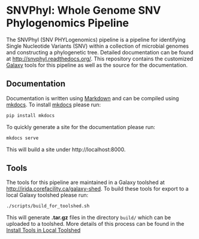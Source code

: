 # SNVPhyl: Whole Genome SNV Phylogenomics Pipeline

The SNVPhyl (SNV PHYLogenomics) pipeline is a pipeline for identifying Single Nucleotide Variants (SNV) within a collection of microbial genomes and constructing a phylogenetic tree.  Detailed documentation can be found at http://snvphyl.readthedocs.org/.  This repository contains the customized [Galaxy][] tools for this pipeline as well as the source for the documentation.

## Documentation

Documentation is written using [Markdown][] and can be compiled using [mkdocs][].  To install [mkdocs][] please run:

```bash
pip install mkdocs
```

To quickly generate a site for the documentation please run:

```bash
mkdocs serve
```

This will build a site under http://localhost:8000.

## Tools

The tools for this pipeline are maintained in a Galaxy toolshed at http://irida.corefacility.ca/galaxy-shed.  To build these tools for export to a local Galaxy toolshed please run:

```bash
./scripts/build_for_toolshed.sh
```

This will generate **.tar.gz** files in the directory `build/` which can be uploaded to a toolshed.  More details of this process can be found in the [Install Tools in Local Toolshed][]

[Galaxy]: http://galaxyproject.org/
[Markdown]: http://daringfireball.net/projects/markdown/syntax
[mkdocs]: http://www.mkdocs.org
[Install Tools in Local Toolshed]: InstallLocalToolshed.md
